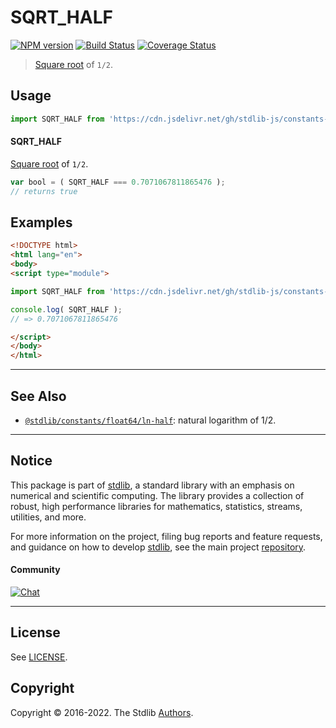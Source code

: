 <!--

@license Apache-2.0

Copyright (c) 2018 The Stdlib Authors.

Licensed under the Apache License, Version 2.0 (the "License");
you may not use this file except in compliance with the License.
You may obtain a copy of the License at

   http://www.apache.org/licenses/LICENSE-2.0

Unless required by applicable law or agreed to in writing, software
distributed under the License is distributed on an "AS IS" BASIS,
WITHOUT WARRANTIES OR CONDITIONS OF ANY KIND, either express or implied.
See the License for the specific language governing permissions and
limitations under the License.

-->

# SQRT_HALF

[![NPM version][npm-image]][npm-url] [![Build Status][test-image]][test-url] [![Coverage Status][coverage-image]][coverage-url] <!-- [![dependencies][dependencies-image]][dependencies-url] -->

> [Square root][@stdlib/math/base/special/sqrt] of `1/2`.



<section class="usage">

## Usage

```javascript
import SQRT_HALF from 'https://cdn.jsdelivr.net/gh/stdlib-js/constants-float64-sqrt-half@esm/index.mjs';
```

#### SQRT_HALF

[Square root][@stdlib/math/base/special/sqrt] of `1/2`.

```javascript
var bool = ( SQRT_HALF === 0.7071067811865476 );
// returns true
```

</section>

<!-- /.usage -->

<section class="examples">

## Examples

<!-- TODO: better example -->

<!-- eslint no-undef: "error" -->

```html
<!DOCTYPE html>
<html lang="en">
<body>
<script type="module">

import SQRT_HALF from 'https://cdn.jsdelivr.net/gh/stdlib-js/constants-float64-sqrt-half@esm/index.mjs';

console.log( SQRT_HALF );
// => 0.7071067811865476

</script>
</body>
</html>
```

</section>

<!-- /.examples -->

<!-- C interface documentation. -->



<!-- Section for related `stdlib` packages. Do not manually edit this section, as it is automatically populated. -->

<section class="related">

* * *

## See Also

-   <span class="package-name">[`@stdlib/constants/float64/ln-half`][@stdlib/constants/float64/ln-half]</span><span class="delimiter">: </span><span class="description">natural logarithm of 1/2.</span>

</section>

<!-- /.related -->

<!-- Section for all links. Make sure to keep an empty line after the `section` element and another before the `/section` close. -->


<section class="main-repo" >

* * *

## Notice

This package is part of [stdlib][stdlib], a standard library with an emphasis on numerical and scientific computing. The library provides a collection of robust, high performance libraries for mathematics, statistics, streams, utilities, and more.

For more information on the project, filing bug reports and feature requests, and guidance on how to develop [stdlib][stdlib], see the main project [repository][stdlib].

#### Community

[![Chat][chat-image]][chat-url]

---

## License

See [LICENSE][stdlib-license].


## Copyright

Copyright &copy; 2016-2022. The Stdlib [Authors][stdlib-authors].

</section>

<!-- /.stdlib -->

<!-- Section for all links. Make sure to keep an empty line after the `section` element and another before the `/section` close. -->

<section class="links">

[npm-image]: http://img.shields.io/npm/v/@stdlib/constants-float64-sqrt-half.svg
[npm-url]: https://npmjs.org/package/@stdlib/constants-float64-sqrt-half

[test-image]: https://github.com/stdlib-js/constants-float64-sqrt-half/actions/workflows/test.yml/badge.svg?branch=v0.0.8
[test-url]: https://github.com/stdlib-js/constants-float64-sqrt-half/actions/workflows/test.yml?query=branch:v0.0.8

[coverage-image]: https://img.shields.io/codecov/c/github/stdlib-js/constants-float64-sqrt-half/main.svg
[coverage-url]: https://codecov.io/github/stdlib-js/constants-float64-sqrt-half?branch=main

<!--

[dependencies-image]: https://img.shields.io/david/stdlib-js/constants-float64-sqrt-half.svg
[dependencies-url]: https://david-dm.org/stdlib-js/constants-float64-sqrt-half/main

-->

[chat-image]: https://img.shields.io/gitter/room/stdlib-js/stdlib.svg
[chat-url]: https://gitter.im/stdlib-js/stdlib/

[stdlib]: https://github.com/stdlib-js/stdlib

[stdlib-authors]: https://github.com/stdlib-js/stdlib/graphs/contributors

[umd]: https://github.com/umdjs/umd
[es-module]: https://developer.mozilla.org/en-US/docs/Web/JavaScript/Guide/Modules

[deno-url]: https://github.com/stdlib-js/constants-float64-sqrt-half/tree/deno
[umd-url]: https://github.com/stdlib-js/constants-float64-sqrt-half/tree/umd
[esm-url]: https://github.com/stdlib-js/constants-float64-sqrt-half/tree/esm
[branches-url]: https://github.com/stdlib-js/constants-float64-sqrt-half/blob/main/branches.md

[stdlib-license]: https://raw.githubusercontent.com/stdlib-js/constants-float64-sqrt-half/main/LICENSE

[@stdlib/math/base/special/sqrt]: https://github.com/stdlib-js/math-base-special-sqrt/tree/esm

<!-- <related-links> -->

[@stdlib/constants/float64/ln-half]: https://github.com/stdlib-js/constants-float64-ln-half/tree/esm

<!-- </related-links> -->

</section>

<!-- /.links -->
